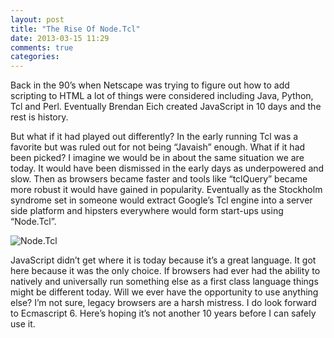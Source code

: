 ```yaml
---
layout: post
title: "The Rise Of Node.Tcl"
date: 2013-03-15 11:29
comments: true
categories: 
---
```

Back in the 90’s when Netscape was trying to figure out how to add scripting to HTML a lot of things were considered including Java, Python, Tcl and Perl. Eventually Brendan Eich created JavaScript in 10 days and the rest is history.

But what if it had played out differently? In the early running Tcl was a favorite but was ruled out for not being “Javaish” enough. What if it had been picked? I imagine we would be in about the same situation we are today. It would have been dismissed in the early days as underpowered and slow. Then as browsers became faster and tools like “tclQuery” became more robust it would have gained in popularity. Eventually as the Stockholm syndrome set in someone would extract Google’s Tcl engine into a server side platform and hipsters everywhere would form start-ups using “Node.Tcl”.

<img src="/assets/images/nodetcl.png" alt="Node.Tcl" /> <br />  

JavaScript didn’t get where it is today because it’s a great language. It got here because it was the only choice. If browsers had ever had the ability to natively and universally run something else as a first class language things might be different today. Will we ever have the opportunity to use anything else? I’m not sure, legacy browsers are a harsh mistress.  I do look forward to Ecmascript 6. Here’s hoping it’s not another 10 years before I can safely use it.

